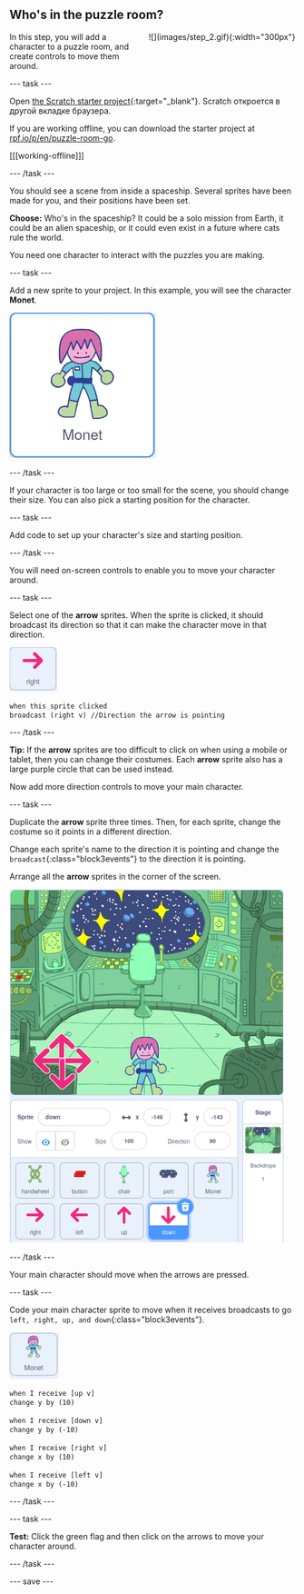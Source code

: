 ## Who's in the puzzle room?

<div style="display: flex; flex-wrap: wrap">
<div style="flex-basis: 200px; flex-grow: 1; margin-right: 15px;">
In this step, you will add a character to a puzzle room, and create controls to move them around.
</div>
<div>
![](images/step_2.gif){:width="300px"}
</div>
</div>

--- task ---

Open [the Scratch starter project](https://scratch.mit.edu/projects/531567946/editor/){:target="_blank"}. Scratch откроется в другой вкладке браузера.

If you are working offline, you can download the starter project at [rpf.io/p/en/puzzle-room-go](https://rpf.io/p/en/puzzle-room-go).

[[[working-offline]]]

--- /task ---

You should see a scene from inside a spaceship. Several sprites have been made for you, and their positions have been set.

**Choose:** Who's in the spaceship? It could be a solo mission from Earth, it could be an alien spaceship, or it could even exist in a future where cats rule the world.

You need one character to interact with the puzzles you are making.

--- task ---

Add a new sprite to your project. In this example, you will see the character **Monet**.

![Animated gif of the Monet sprite from Scratch.](images/monet.gif)

--- /task ---

If your character is too large or too small for the scene, you should change their size. You can also pick a starting position for the character.

--- task ---

Add code to set up your character's size and starting position.

--- /task ---

You will need on-screen controls to enable you to move your character around.

--- task ---

Select one of the **arrow** sprites. When the sprite is clicked, it should broadcast its direction so that it can make the character move in that direction.

![Arrow sprite.](images/arrow-sprite.png)

```blocks3
when this sprite clicked
broadcast (right v) //Direction the arrow is pointing
```

--- /task ---

**Tip:** If the **arrow** sprites are too difficult to click on when using a mobile or tablet, then you can change their costumes. Each **arrow** sprite also has a large purple circle that can be used instead.

Now add more direction controls to move your main character.

--- task ---

Duplicate the **arrow** sprite three times. Then, for each sprite, change the costume so it points in a different direction.

Change each sprite's name to the direction it is pointing and change the `broadcast`{:class="block3events"} to the direction it is pointing.

Arrange all the **arrow** sprites in the corner of the screen.

![The space scene with four arrows in the bottom left-hand corner, pointing to the compass directions.](images/arrows.png)

--- /task ---

Your main character should move when the arrows are pressed.

--- task ---

Code your main character sprite to move when it receives broadcasts to go `left, right, up, and down`{:class="block3events"}.

![Monet sprite.](images/monet-sprite.png)

```blocks3
when I receive [up v]
change y by (10)

when I receive [down v]
change y by (-10)

when I receive [right v]
change x by (10)

when I receive [left v]
change x by (-10)
```

--- /task ---

--- task ---

**Test:** Click the green flag and then click on the arrows to move your character around.

--- /task ---


--- save ---

